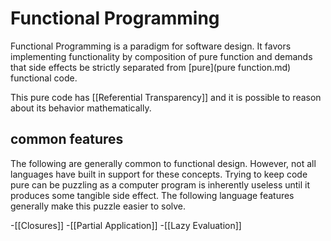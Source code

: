 ---
---
# Functional Programming
Functional Programming is a paradigm for software design. It favors implementing functionality by composition of pure function and demands that side effects be strictly separated from [pure](pure function.md) functional code.

This pure code has [[Referential Transparency]] and it is possible to reason about its behavior mathematically.

## common features
The following are generally common to functional design. However, not all languages have built in support for these concepts. Trying to keep code pure can be puzzling as a computer program is inherently useless until it produces some tangible side effect. The following language features generally make this puzzle easier to solve.

-[[Closures]]
-[[Partial Application]]
-[[Lazy Evaluation]]